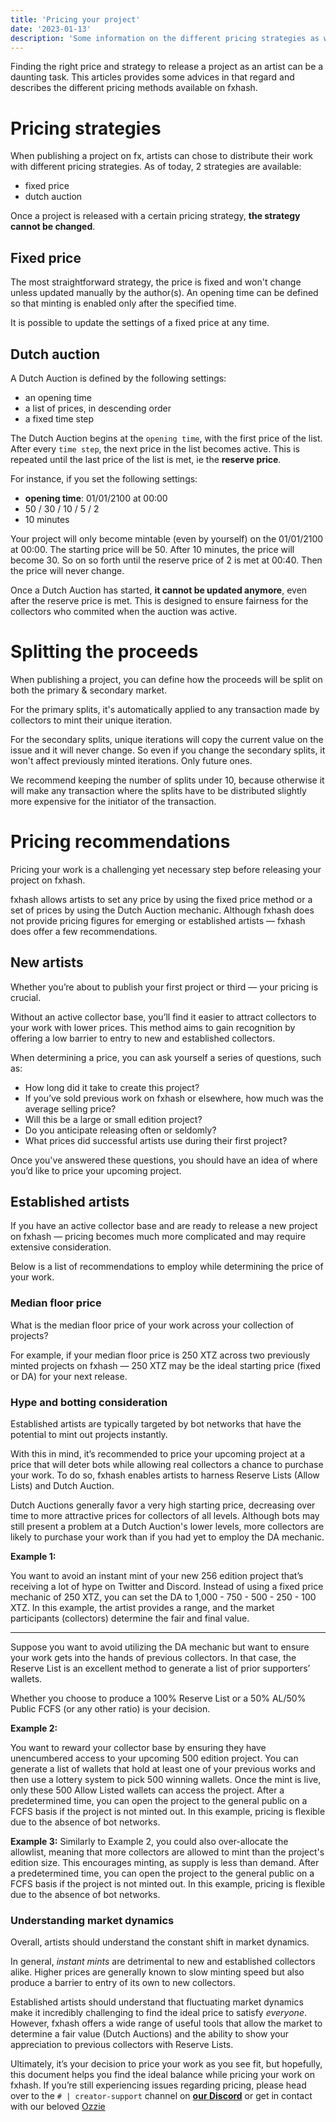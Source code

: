 ```yaml
---
title: 'Pricing your project'
date: '2023-01-13'
description: 'Some information on the different pricing strategies as well as some advices for pricing your project.'
---
```


Finding the right price and strategy to release a project as an artist can be a daunting task. This articles provides some advices in that regard and describes the different pricing methods available on fxhash.


# Pricing strategies

When publishing a project on fx, artists can chose to distribute their work with different pricing strategies. As of today, 2 strategies are available:

* fixed price
* dutch auction

Once a project is released with a certain pricing strategy, **the strategy cannot be changed**.


## Fixed price

The most straightforward strategy, the price is fixed and won't change unless updated manually by the author(s). An opening time can be defined so that minting is enabled only after the specified time.

It is possible to update the settings of a fixed price at any time.


## Dutch auction

A Dutch Auction is defined by the following settings:

* an opening time
* a list of prices, in descending order
* a fixed time step

The Dutch Auction begins at the `opening time`, with the first price of the list. After every `time step`, the next price in the list becomes active. This is repeated until the last price of the list is met, ie the **reserve price**.

For instance, if you set the following settings:

* **opening time**: 01/01/2100 at 00:00
* 50 / 30 / 10 / 5 / 2
* 10 minutes

Your project will only become mintable (even by yourself) on the 01/01/2100 at 00:00. The starting price will be 50. After 10 minutes, the price will become 30. So on so forth until the reserve price of 2 is met at 00:40. Then the price will never change.

Once a Dutch Auction has started, **it cannot be updated anymore**, even after the reserve price is met. This is designed to ensure fairness for the collectors who commited when the auction was active.


# Splitting the proceeds

When publishing a project, you can define how the proceeds will be split on both the primary & secondary market.

For the primary splits, it's automatically applied to any transaction made by collectors to mint their unique iteration.

For the secondary splits, unique iterations will copy the current value on the issue and it will never change. So even if you change the secondary splits, it won't affect previously minted iterations. Only future ones.

We recommend keeping the number of splits under 10, because otherwise it will make any transaction where the splits have to be distributed slightly more expensive for the initiator of the transaction.


# Pricing recommendations

Pricing your work is a challenging yet necessary step before releasing your project on fxhash.

fxhash allows artists to set any price by using the fixed price method or a set of prices by using the Dutch Auction mechanic. Although fxhash does not provide pricing figures for emerging or established artists — fxhash does offer a few recommendations.

## **New artists**

Whether you’re about to publish your first project or third — your pricing is crucial.

Without an active collector base, you’ll find it easier to attract collectors to your work with lower prices. This method aims to gain recognition by offering a low barrier to entry to new and established collectors.

When determining a price, you can ask yourself a series of questions, such as:

-   How long did it take to create this project?
-   If you’ve sold previous work on fxhash or elsewhere, how much was the average selling price?
-   Will this be a large or small edition project?
-   Do you anticipate releasing often or seldomly?
-   What prices did successful artists use during their first project?

Once you've answered these questions, you should have an idea of where you’d like to price your upcoming project.

## **Established artists**

If you have an active collector base and are ready to release a new project on fxhash — pricing becomes much more complicated and may require extensive consideration.

Below is a list of recommendations to employ while determining the price of your work.

### **Median floor price**

What is the median floor price of your work across your collection of projects?

For example, if your median floor price is 250 XTZ across two previously minted projects on fxhash — 250 XTZ may be the ideal starting price (fixed or DA) for your next release.

### **Hype and botting consideration**

Established artists are typically targeted by bot networks that have the potential to mint out projects instantly.

With this in mind, it’s recommended to price your upcoming project at a price that will deter bots while allowing real collectors a chance to purchase your work. To do so, fxhash enables artists to harness Reserve Lists (Allow Lists) and Dutch Auction.

Dutch Auctions generally favor a very high starting price, decreasing over time to more attractive prices for collectors of all levels. Although bots may still present a problem at a Dutch Auction's lower levels, more collectors are likely to purchase your work than if you had yet to employ the DA mechanic.

**Example 1:**

You want to avoid an instant mint of your new 256 edition project that’s receiving a lot of hype on Twitter and Discord. Instead of using a fixed price mechanic of 250 XTZ, you can set the DA to 1,000 - 750 - 500 - 250 - 100 XTZ. In this example, the artist provides a range, and the market participants (collectors) determine the fair and final value.

----------

Suppose you want to avoid utilizing the DA mechanic but want to ensure your work gets into the hands of previous collectors. In that case, the Reserve List is an excellent method to generate a list of prior supporters’ wallets.

Whether you choose to produce a 100% Reserve List or a 50% AL/50% Public FCFS (or any other ratio) is your decision.

**Example 2:**

You want to reward your collector base by ensuring they have unencumbered access to your upcoming 500 edition project. You can generate a list of wallets that hold at least one of your previous works and then use a lottery system to pick 500 winning wallets. Once the mint is live, only these 500 Allow Listed wallets can access the project. After a predetermined time, you can open the project to the general public on a FCFS basis if the project is not minted out. In this example, pricing is flexible due to the absence of bot networks.

**Example 3:** Similarly to Example 2, you could also over-allocate the allowlist, meaning that more collectors are allowed to mint than the project's edition size. This encourages minting, as supply is less than demand. After a predetermined time, you can open the project to the general public on a FCFS basis if the project is not minted out. In this example, pricing is flexible due to the absence of bot networks.

### **Understanding market dynamics**

Overall, artists should understand the constant shift in market dynamics.

In general, _instant mints_ are detrimental to new and established collectors alike. Higher prices are generally known to slow minting speed but also produce a barrier to entry of its own to new collectors.

Established artists should understand that fluctuating market dynamics make it incredibly challenging to find the ideal price to satisfy _everyone_. However, fxhash offers a wide range of useful tools that allow the market to determine a fair value (Dutch Auctions) and the ability to show your appreciation to previous collectors with Reserve Lists.

Ultimately, it’s your decision to price your work as you see fit, but hopefully, this document helps you find the ideal balance while pricing your work on fxhash. If you’re still experiencing issues regarding pricing, please head over to the `# | creator-support` channel on **[our Discord](https://discord.gg/fxhash)** or get in contact with our beloved [Ozzie](https://twitter.com/artlinguistics)

